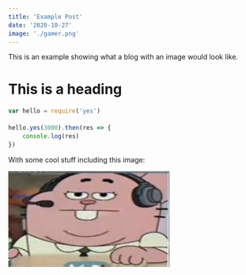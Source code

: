 ```yaml
---
title: 'Example Post'
date: '2020-10-27'
image: './gamer.png'
---
```


This is an example showing what a blog with an image would look like.

# This is a heading

```js
var hello = require('yes')

hello.yes(3000).then(res => {
	console.log(res)
})
```

With some cool stuff including this image:

![alt](./gamer.png)
